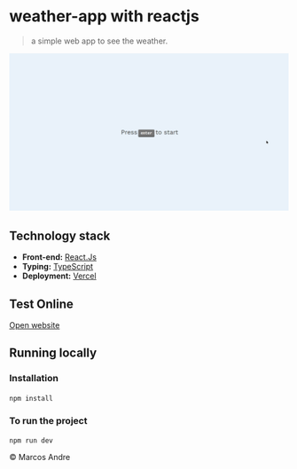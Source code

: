 # weather-app with reactjs
> a simple web app to see the weather.

<img src="./public/gif/Project.gif" alt="gif">

## Technology stack

* **Front-end:** [React.Js](https://reactjs.org/)
* **Typing:** [TypeScript](https://www.typescriptlang.org/)
* **Deployment:** [Vercel](https://vercel.com/)

## Test Online
[Open website](https://weather-app-iamdevmarcos.vercel.app/)

## Running locally

### Installation
`npm install`

### To run the project
`npm run dev`


© Marcos Andre